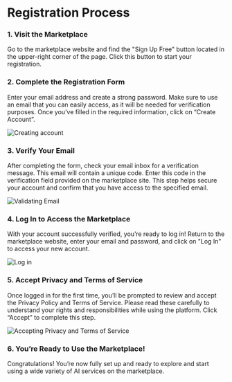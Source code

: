 # Registration Process
### 1. Visit the Marketplace

Go to the marketplace website and find the "Sign Up Free" button located in the upper-right corner of the page. Click this button to start your registration.

### 2. Complete the Registration Form

Enter your email address and create a strong password. Make sure to use an email that you can easily access, as it will be needed for verification purposes. Once you’ve filled in the required information, click on “Create Account”.

![Creating account](/assets/images/products/AIMarketplace/Marketplace/CreatingAccountOnMarketplace.webp)

### 3. Verify Your Email

After completing the form, check your email inbox for a verification message. This email will contain a unique code. Enter this code in the verification field provided on the marketplace site. This step helps secure your account and confirm that you have access to the specified email.

![Validating Email](/assets/images/products/AIMarketplace/Marketplace/ValidatingEmail.webp)

### 4. Log In to Access the Marketplace

With your account successfully verified, you’re ready to log in! Return to the marketplace website, enter your email and password, and click on "Log In" to access your new account.

![Log in](/assets/images/products/AIMarketplace/Marketplace/LoginOnMarketplace.webp)

### 5. Accept Privacy and Terms of Service

Once logged in for the first time, you’ll be prompted to review and accept the Privacy Policy and Terms of Service. Please read these carefully to understand your rights and responsibilities while using the platform. Click “Accept” to complete this step.

![Accepting Privacy and Terms of Service](/assets/images/products/AIMarketplace/Marketplace/PrivacyAndTermsOfService.webp)

### 6. You’re Ready to Use the Marketplace!

Congratulations! You’re now fully set up and ready to explore and start using a wide variety of AI services on the marketplace.